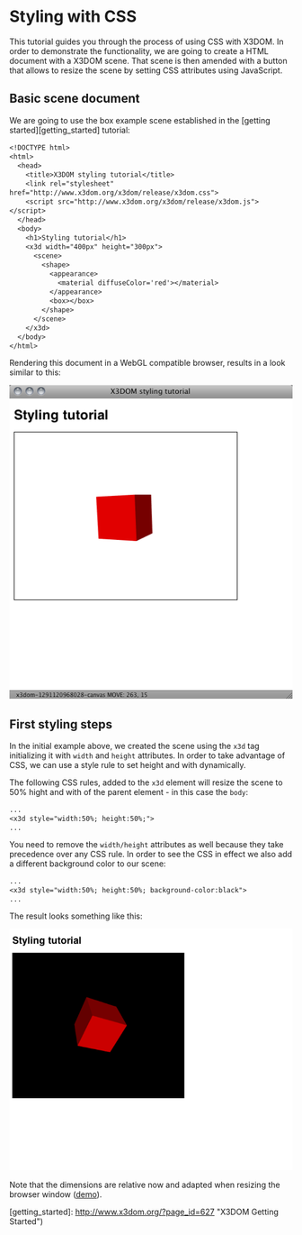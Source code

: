 Styling with CSS
================

This tutorial guides you through the process of using CSS with X3DOM. In order to demonstrate the functionality, we are going to create a HTML document with a X3DOM scene. That scene is then amended with a button that allows to resize the scene by setting CSS attributes using JavaScript.

Basic scene document
--------------------

We are going to use the box example scene established in the [getting started][getting_started] tutorial:

    <!DOCTYPE html>
    <html>
      <head>
        <title>X3DOM styling tutorial</title>
        <link rel="stylesheet" href="http://www.x3dom.org/x3dom/release/x3dom.css">
        <script src="http://www.x3dom.org/x3dom/release/x3dom.js"></script>
      </head>
      <body>
        <h1>Styling tutorial</h1>
        <x3d width="400px" height="300px">
          <scene>
            <shape>
              <appearance>
                <material diffuseColor='red'></material>  
              </appearance>
              <box></box>
            </shape>
          </scene>
        </x3d>
      </body>
    </html>

Rendering this document in a WebGL compatible browser, results in a look similar to this:

![Initial scene](media/styling1.png "Initial scene")


First styling steps
-------------------

In the initial example above, we created the scene using the `x3d` tag initializing it with `width` and `height` attributes. In order to take advantage of CSS, we can use a style rule to set height and with dynamically. 

The following CSS rules, added to the `x3d` element will resize the scene to 50% hight and with of the parent element - in this case the `body`:

    ...
    <x3d style="width:50%; height:50%;">
    ...
    
You need to remove the `width/height` attributes as well because they take precedence over any CSS rule. In order to see the CSS in effect we also add a different background color to our scene:

    ...
    <x3d style="width:50%; height:50%; background-color:black">
    ...

The result looks something like this:
 
![Scene with bg and h/w](media/styling2.png "Background and relative dimensions")

Note that the dimensions are relative now and adapted when resizing the browser window ([demo][demo_resize]).








[demo_resize]: media/styling2.mov "Demo resizing"
[getting_started]: http://www.x3dom.org/?page_id=627 "X3DOM Getting Started")